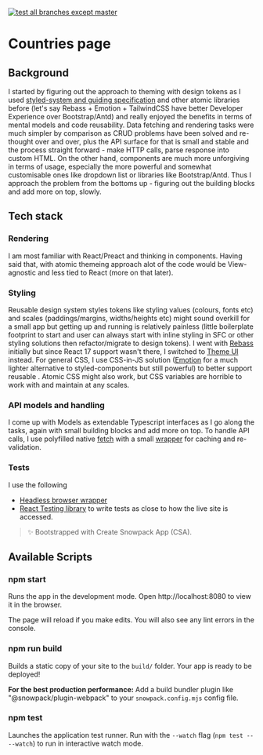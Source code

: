 [![test all branches except master](https://github.com/wallwisher/fred_countries_page/actions/workflows/base.yml/badge.svg)](https://github.com/wallwisher/fred_countries_page/actions/workflows/base.yml)
# Countries page

## Background
I started by figuring out the approach to theming with design tokens as I used [styled-system and guiding specification](https://styled-system.com/theme-specification/) and other atomic libraries before (let's say Rebass + Emotion + TailwindCSS have better Developer Experience over Bootstrap/Antd) and really enjoyed the benefits in terms of mental models and code reusability. Data fetching and rendering tasks were much simpler by comparison as CRUD problems have been solved and re-thought over and over, plus the API surface for that is small and stable and the process straight forward - make HTTP calls, parse response into custom HTML. On the other hand, components are much more unforgiving in terms of usage, especially the more powerful and somewhat customisable ones like dropdown list or libraries like Bootstrap/Antd. Thus I approach the problem from the bottoms up - figuring out the building blocks and add more on top, slowly.

## Tech stack
### Rendering
I am most familiar with React/Preact and thinking in components. Having said that, with atomic themeing approach alot of the code would be View-agnostic and less tied to React (more on that later).

### Styling
Reusable design system styles tokens like styling values (colours, fonts etc) and scales (paddings/margins, widths/heights etc) might sound overkill for a small app but getting up and running is relatively painless (little boilerplate footprint to start and user can always start with inline styling in SFC or other styling solutions then refactor/migrate to design tokens). I went with [Rebass](https://github.com/rebassjs/rebass) initially but since React 17 support wasn't there, I switched to [Theme UI](https://theme-ui.com/) instead. For general CSS, I use CSS-in-JS solution ([Emotion](https://emotion.sh/) for a much lighter alternative to styled-components but still powerful) to better support reusable . Atomic CSS might also work, but CSS variables are horrible to work with and maintain at any scales.

### API models and handling
I come up with Models as extendable Typescript interfaces as I go along the tasks, again with small building blocks and add more on top. To handle API calls, I use polyfilled native [fetch](https://github.com/developit/unfetch) with a small [wrapper](https://swr.vercel.app/) for caching and re-validation.

### Tests
I use the following
- [Headless browser wrapper](https://modern-web.dev/docs/test-runner/overview/) 
- [React Testing library](https://testing-library.com/docs/react-testing-library/intro)
to write tests as close to how the live site is accessed.

> ✨ Bootstrapped with Create Snowpack App (CSA).
## Available Scripts

### npm start

Runs the app in the development mode.
Open http://localhost:8080 to view it in the browser.

The page will reload if you make edits.
You will also see any lint errors in the console.

### npm run build

Builds a static copy of your site to the `build/` folder.
Your app is ready to be deployed!

**For the best production performance:** Add a build bundler plugin like "@snowpack/plugin-webpack" to your `snowpack.config.mjs` config file.

### npm test

Launches the application test runner.
Run with the `--watch` flag (`npm test -- --watch`) to run in interactive watch mode.
